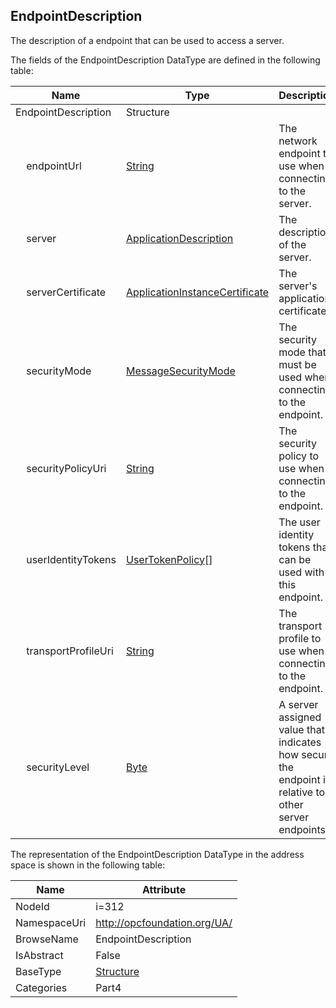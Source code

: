 <!-- datatype -->
## EndpointDescription
The description of a endpoint that can be used to access a server.  
<!-- end of description -->
The fields of the EndpointDescription DataType are defined in the following table:  

|Name|Type|Description|
|---|---|---|
|EndpointDescription|Structure||
|&nbsp;&nbsp;&nbsp;&nbsp;endpointUrl|[String](../../../Part3/DataTypes/String/readme.md)|The network endpoint to use when connecting to the server.|
|&nbsp;&nbsp;&nbsp;&nbsp;server|[ApplicationDescription](../../../Part4/DataTypes/ApplicationDescription/readme.md)|The description of the server.|
|&nbsp;&nbsp;&nbsp;&nbsp;serverCertificate|[ApplicationInstanceCertificate](../../../Part4/DataTypes/ApplicationInstanceCertificate/readme.md)|The server's application certificate.|
|&nbsp;&nbsp;&nbsp;&nbsp;securityMode|[MessageSecurityMode](../../../Part4/DataTypes/MessageSecurityMode/readme.md)|The security mode that must be used when connecting to the endpoint.|
|&nbsp;&nbsp;&nbsp;&nbsp;securityPolicyUri|[String](../../../Part3/DataTypes/String/readme.md)|The security policy to use when connecting to the endpoint.|
|&nbsp;&nbsp;&nbsp;&nbsp;userIdentityTokens|[UserTokenPolicy](../../../Part4/DataTypes/UserTokenPolicy/readme.md)[]|The user identity tokens that can be used with this endpoint.|
|&nbsp;&nbsp;&nbsp;&nbsp;transportProfileUri|[String](../../../Part3/DataTypes/String/readme.md)|The transport profile to use when connecting to the endpoint.|
|&nbsp;&nbsp;&nbsp;&nbsp;securityLevel|[Byte](../../../Part3/DataTypes/Byte/readme.md)|A server assigned value that indicates how secure the endpoint is relative to other server endpoints.|

The representation of the EndpointDescription DataType in the address space is shown in the following table:  

|Name|Attribute|
|---|---|
|NodeId|i=312|
|NamespaceUri|http://opcfoundation.org/UA/|
|BrowseName|EndpointDescription|
|IsAbstract|False|
|BaseType|[Structure](../../../Part3/DataTypes/Structure/readme.md)|
|Categories|Part4|


